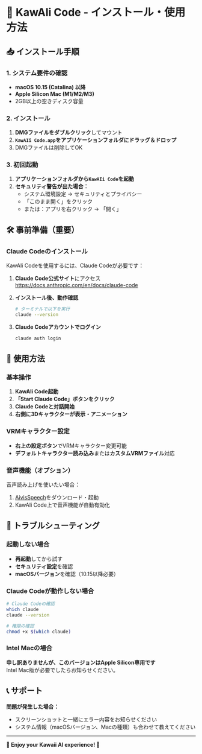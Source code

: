 # 🎀 KawAIi Code - インストール・使用方法

## 📥 インストール手順

### 1. システム要件の確認
- **macOS 10.15 (Catalina) 以降**
- **Apple Silicon Mac (M1/M2/M3)**
- 2GB以上の空きディスク容量

### 2. インストール
1. **DMGファイルをダブルクリック**してマウント
2. **`KawAIi Code.app`をアプリケーションフォルダにドラッグ＆ドロップ**
3. DMGファイルは削除してOK

### 3. 初回起動
1. **アプリケーションフォルダから`KawAIi Code`を起動**
2. **セキュリティ警告が出た場合：**
   - システム環境設定 → セキュリティとプライバシー
   - 「このまま開く」をクリック
   - または：アプリを右クリック → 「開く」

## 🛠️ 事前準備（重要）

### Claude Codeのインストール
KawAIi Codeを使用するには、Claude Codeが必要です：

1. **Claude Code公式サイト**にアクセス  
   https://docs.anthropic.com/en/docs/claude-code

2. **インストール後、動作確認**
   ```bash
   # ターミナルで以下を実行
   claude --version
   ```

3. **Claude Codeアカウントでログイン**
   ```bash
   claude auth login
   ```

## 🎯 使用方法

### 基本操作
1. **KawAIi Code起動**
2. **「Start Claude Code」ボタンをクリック**
3. **Claude Codeと対話開始**
4. **右側に3Dキャラクターが表示・アニメーション**

### VRMキャラクター設定
- **右上の設定ボタン**でVRMキャラクター変更可能
- **デフォルトキャラクター読み込み**または**カスタムVRMファイル**対応

### 音声機能（オプション）
音声読み上げを使いたい場合：
1. [AivisSpeech](https://aivis-project.com/)をダウンロード・起動
2. KawAIi Code上で音声機能が自動有効化

## 🐛 トラブルシューティング

### 起動しない場合
- **再起動**してから試す
- **セキュリティ設定**を確認
- **macOSバージョン**を確認（10.15以降必要）

### Claude Codeが動作しない場合
```bash
# Claude Codeの確認
which claude
claude --version

# 権限の確認
chmod +x $(which claude)
```

### Intel Macの場合
**申し訳ありませんが、このバージョンはApple Silicon専用です**  
Intel Mac版が必要でしたらお知らせください。

## 📞 サポート

**問題が発生した場合：**
- スクリーンショットと一緒にエラー内容をお知らせください
- システム情報（macOSバージョン、Macの種類）も合わせて教えてください

---

**🎀 Enjoy your Kawaii AI experience! 🎀**